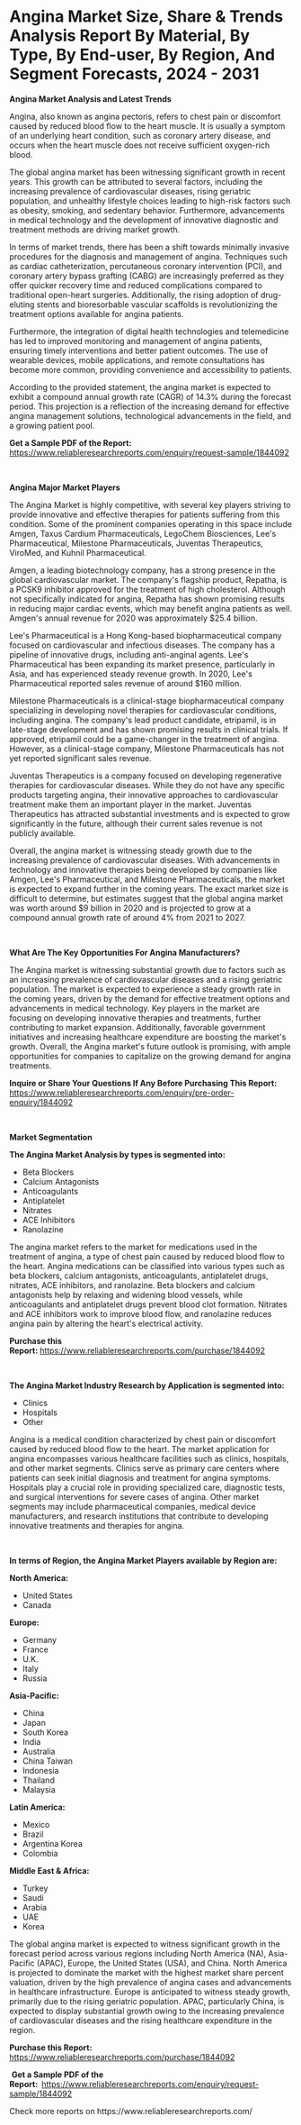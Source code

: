 <p><h1>Angina Market Size, Share & Trends Analysis Report By Material, By Type, By End-user, By Region, And Segment Forecasts, 2024 - 2031</h1></p><p><strong>Angina Market Analysis and Latest Trends</strong></p>
<p><p>Angina, also known as angina pectoris, refers to chest pain or discomfort caused by reduced blood flow to the heart muscle. It is usually a symptom of an underlying heart condition, such as coronary artery disease, and occurs when the heart muscle does not receive sufficient oxygen-rich blood.</p><p>The global angina market has been witnessing significant growth in recent years. This growth can be attributed to several factors, including the increasing prevalence of cardiovascular diseases, rising geriatric population, and unhealthy lifestyle choices leading to high-risk factors such as obesity, smoking, and sedentary behavior. Furthermore, advancements in medical technology and the development of innovative diagnostic and treatment methods are driving market growth.</p><p>In terms of market trends, there has been a shift towards minimally invasive procedures for the diagnosis and management of angina. Techniques such as cardiac catheterization, percutaneous coronary intervention (PCI), and coronary artery bypass grafting (CABG) are increasingly preferred as they offer quicker recovery time and reduced complications compared to traditional open-heart surgeries. Additionally, the rising adoption of drug-eluting stents and bioresorbable vascular scaffolds is revolutionizing the treatment options available for angina patients.</p><p>Furthermore, the integration of digital health technologies and telemedicine has led to improved monitoring and management of angina patients, ensuring timely interventions and better patient outcomes. The use of wearable devices, mobile applications, and remote consultations has become more common, providing convenience and accessibility to patients.</p><p>According to the provided statement, the angina market is expected to exhibit a compound annual growth rate (CAGR) of 14.3% during the forecast period. This projection is a reflection of the increasing demand for effective angina management solutions, technological advancements in the field, and a growing patient pool.</p></p>
<p><strong>Get a Sample PDF of the Report:&nbsp;</strong> <a href="https://www.reliableresearchreports.com/enquiry/request-sample/1844092">https://www.reliableresearchreports.com/enquiry/request-sample/1844092</a></p>
<p>&nbsp;</p>
<p><strong>Angina Major Market Players</strong></p>
<p><p>The Angina Market is highly competitive, with several key players striving to provide innovative and effective therapies for patients suffering from this condition. Some of the prominent companies operating in this space include Amgen, Taxus Cardium Pharmaceuticals, LegoChem Biosciences, Lee's Pharmaceutical, Milestone Pharmaceuticals, Juventas Therapeutics, ViroMed, and Kuhnil Pharmaceutical.</p><p>Amgen, a leading biotechnology company, has a strong presence in the global cardiovascular market. The company's flagship product, Repatha, is a PCSK9 inhibitor approved for the treatment of high cholesterol. Although not specifically indicated for angina, Repatha has shown promising results in reducing major cardiac events, which may benefit angina patients as well. Amgen's annual revenue for 2020 was approximately $25.4 billion.</p><p>Lee's Pharmaceutical is a Hong Kong-based biopharmaceutical company focused on cardiovascular and infectious diseases. The company has a pipeline of innovative drugs, including anti-anginal agents. Lee's Pharmaceutical has been expanding its market presence, particularly in Asia, and has experienced steady revenue growth. In 2020, Lee's Pharmaceutical reported sales revenue of around $160 million.</p><p>Milestone Pharmaceuticals is a clinical-stage biopharmaceutical company specializing in developing novel therapies for cardiovascular conditions, including angina. The company's lead product candidate, etripamil, is in late-stage development and has shown promising results in clinical trials. If approved, etripamil could be a game-changer in the treatment of angina. However, as a clinical-stage company, Milestone Pharmaceuticals has not yet reported significant sales revenue.</p><p>Juventas Therapeutics is a company focused on developing regenerative therapies for cardiovascular diseases. While they do not have any specific products targeting angina, their innovative approaches to cardiovascular treatment make them an important player in the market. Juventas Therapeutics has attracted substantial investments and is expected to grow significantly in the future, although their current sales revenue is not publicly available.</p><p>Overall, the angina market is witnessing steady growth due to the increasing prevalence of cardiovascular diseases. With advancements in technology and innovative therapies being developed by companies like Amgen, Lee's Pharmaceutical, and Milestone Pharmaceuticals, the market is expected to expand further in the coming years. The exact market size is difficult to determine, but estimates suggest that the global angina market was worth around $9 billion in 2020 and is projected to grow at a compound annual growth rate of around 4% from 2021 to 2027.</p></p>
<p>&nbsp;</p>
<p><strong>What Are The Key Opportunities For Angina Manufacturers?</strong></p>
<p><p>The Angina market is witnessing substantial growth due to factors such as an increasing prevalence of cardiovascular diseases and a rising geriatric population. The market is expected to experience a steady growth rate in the coming years, driven by the demand for effective treatment options and advancements in medical technology. Key players in the market are focusing on developing innovative therapies and treatments, further contributing to market expansion. Additionally, favorable government initiatives and increasing healthcare expenditure are boosting the market's growth. Overall, the Angina market's future outlook is promising, with ample opportunities for companies to capitalize on the growing demand for angina treatments.</p></p>
<p><strong>Inquire or Share Your Questions If Any Before Purchasing This Report:</strong> <a href="https://www.reliableresearchreports.com/enquiry/pre-order-enquiry/1844092">https://www.reliableresearchreports.com/enquiry/pre-order-enquiry/1844092</a></p>
<p>&nbsp;</p>
<p><strong>Market Segmentation</strong></p>
<p><strong>The Angina Market Analysis by types is segmented into:</strong></p>
<p><ul><li>Beta Blockers</li><li>Calcium Antagonists</li><li>Anticoagulants</li><li>Antiplatelet</li><li>Nitrates</li><li>ACE Inhibitors</li><li>Ranolazine</li></ul></p>
<p><p>The angina market refers to the market for medications used in the treatment of angina, a type of chest pain caused by reduced blood flow to the heart. Angina medications can be classified into various types such as beta blockers, calcium antagonists, anticoagulants, antiplatelet drugs, nitrates, ACE inhibitors, and ranolazine. Beta blockers and calcium antagonists help by relaxing and widening blood vessels, while anticoagulants and antiplatelet drugs prevent blood clot formation. Nitrates and ACE inhibitors work to improve blood flow, and ranolazine reduces angina pain by altering the heart's electrical activity.</p></p>
<p><strong>Purchase this Report:&nbsp;</strong><a href="https://www.reliableresearchreports.com/purchase/1844092">https://www.reliableresearchreports.com/purchase/1844092</a></p>
<p>&nbsp;</p>
<p><strong>The Angina Market Industry Research by Application is segmented into:</strong></p>
<p><ul><li>Clinics</li><li>Hospitals</li><li>Other</li></ul></p>
<p><p>Angina is a medical condition characterized by chest pain or discomfort caused by reduced blood flow to the heart. The market application for angina encompasses various healthcare facilities such as clinics, hospitals, and other market segments. Clinics serve as primary care centers where patients can seek initial diagnosis and treatment for angina symptoms. Hospitals play a crucial role in providing specialized care, diagnostic tests, and surgical interventions for severe cases of angina. Other market segments may include pharmaceutical companies, medical device manufacturers, and research institutions that contribute to developing innovative treatments and therapies for angina.</p></p>
<p>&nbsp;</p>
<p><strong>In terms of Region, the Angina Market Players available by Region are:</strong></p>
<p>
    <p> <strong> North America: </strong>
        <ul>
            <li>United States</li>
            <li>Canada</li>
        </ul>
        </p> 
    <p> <strong> Europe: </strong>
        <ul>
            <li>Germany</li>
            <li>France</li>
            <li>U.K.</li>
            <li>Italy</li>
            <li>Russia</li>
        </ul>
        </p> 
    <p> <strong> Asia-Pacific: </strong>
        <ul>
            <li>China</li>
            <li>Japan</li>
            <li>South Korea</li>
            <li>India</li>
            <li>Australia</li>
            <li>China Taiwan</li>
            <li>Indonesia</li>
            <li>Thailand</li>
            <li>Malaysia</li>
        </ul>
        </p> 
    <p> <strong> Latin America: </strong>
        <ul>
            <li>Mexico</li>
            <li>Brazil</li>
            <li>Argentina Korea</li>
            <li>Colombia</li>
        </ul>
        </p> 
    <p> <strong> Middle East & Africa: </strong>
        <ul>
            <li>Turkey</li>
            <li>Saudi</li>
            <li>Arabia</li>
            <li>UAE</li>
            <li>Korea</li>
        </ul>
    </p>
    </p>
<p><p>The global angina market is expected to witness significant growth in the forecast period across various regions including North America (NA), Asia-Pacific (APAC), Europe, the United States (USA), and China. North America is projected to dominate the market with the highest market share percent valuation, driven by the high prevalence of angina cases and advancements in healthcare infrastructure. Europe is anticipated to witness steady growth, primarily due to the rising geriatric population. APAC, particularly China, is expected to display substantial growth owing to the increasing prevalence of cardiovascular diseases and the rising healthcare expenditure in the region.</p></p>
<p><strong>Purchase this Report: </strong><a href="https://www.reliableresearchreports.com/purchase/1844092">https://www.reliableresearchreports.com/purchase/1844092</a></p>
<p>&nbsp;<strong>Get a Sample PDF of the Report:&nbsp;&nbsp;</strong><a href="https://www.reliableresearchreports.com/enquiry/request-sample/1844092">https://www.reliableresearchreports.com/enquiry/request-sample/1844092</a></p>
<p><strong></strong></p>
<p>Check more reports on https://www.reliableresearchreports.com/</p>